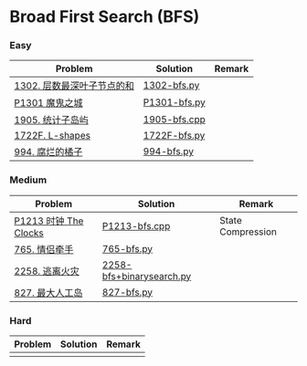 # Broad First Search (BFS)

### Easy

| Problem | Solution | Remark |
| ------- | -------- | ------ |
| [1302. 层数最深叶子节点的和](https://leetcode.cn/problems/deepest-leaves-sum/) | [1302-bfs.py](https://github.com/chuzhumin98/PythonForMillions/blob/main/LeetCode/1302-bfs.py) |        |
| [P1301 魔鬼之城](https://www.luogu.com.cn/problem/P1301) | [P1301-bfs.py](https://github.com/chuzhumin98/PythonForMillions/blob/main/luogu/P1301-bfs.py) | |
| [1905. 统计子岛屿](https://leetcode.cn/problems/count-sub-islands/) | [1905-bfs.cpp](https://github.com/chuzhumin98/PythonForMillions/blob/main/LeetCode/1905-bfs.cpp) |  |
| [1722F. L-shapes](https://codeforces.com/problemset/problem/1722/F) | [1722F-bfs.py](https://github.com/chuzhumin98/PythonForMillions/blob/main/Codeforces/1722/1722F-bfs.py) |  |
| [994. 腐烂的橘子](https://leetcode.cn/problems/rotting-oranges/) | [994-bfs.py](https://github.com/chuzhumin98/PythonForMillions/blob/main/LeetCode/994-bfs.py) |  |


### Medium

| Problem                                                      | Solution                                                     | Remark |
| ------------------------------------------------------------ | ------------------------------------------------------------ | ------ |
| [P1213 时钟 The Clocks](https://www.luogu.com.cn/problem/P1213) | [P1213-bfs.cpp](https://github.com/chuzhumin98/PythonForMillions/blob/main/luogu/P1213-bfs.cpp) | State Compression |
| [765. 情侣牵手](https://leetcode.cn/problems/couples-holding-hands/) | [765-bfs.py](https://github.com/chuzhumin98/PythonForMillions/blob/main/LeetCode/765-bfs.py) |  |
| [2258. 逃离火灾](https://leetcode.cn/problems/escape-the-spreading-fire/) | [2258-bfs+binarysearch.py](https://github.com/chuzhumin98/PythonForMillions/blob/main/LeetCode/2258-bfs%2Bbinarysearch.py) |  |
| [827. 最大人工岛](https://leetcode.cn/problems/making-a-large-island/) | [827-bfs.py](https://github.com/chuzhumin98/PythonForMillions/blob/main/LeetCode/827-bfs.py) |  |



### Hard

| Problem | Solution | Remark |
| ------- | -------- | ------ |
|   |  |        |